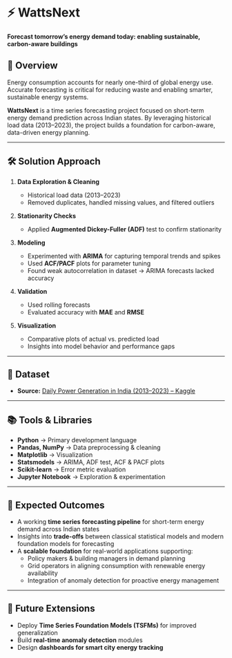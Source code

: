 # ⚡ WattsNext
**Forecast tomorrow’s energy demand today: enabling sustainable, carbon-aware buildings**  

## 📖 Overview  
Energy consumption accounts for nearly one-third of global energy use. Accurate forecasting is critical for reducing waste and enabling smarter, sustainable energy systems.  

**WattsNext** is a time series forecasting project focused on short-term energy demand prediction across Indian states. By leveraging historical load data (2013–2023), the project builds a foundation for carbon-aware, data-driven energy planning.  

---

## 🛠️ Solution Approach  

1. **Data Exploration & Cleaning**  
   - Historical load data (2013–2023)  
   - Removed duplicates, handled missing values, and filtered outliers  

2. **Stationarity Checks**  
   - Applied **Augmented Dickey-Fuller (ADF)** test to confirm stationarity  

3. **Modeling**  
   - Experimented with **ARIMA** for capturing temporal trends and spikes  
   - Used **ACF/PACF** plots for parameter tuning  
   - Found weak autocorrelation in dataset → ARIMA forecasts lacked accuracy  

4. **Validation**  
   - Used rolling forecasts  
   - Evaluated accuracy with **MAE** and **RMSE**  

5. **Visualization**  
   - Comparative plots of actual vs. predicted load  
   - Insights into model behavior and performance gaps  

---

## 📂 Dataset  
- **Source:** [Daily Power Generation in India (2013–2023) – Kaggle](https://www.kaggle.com/datasets/krishnadaskv/daily-power-generation-in-india-2013-2023)  

---

## 📚 Tools & Libraries  
- **Python** → Primary development language  
- **Pandas, NumPy** → Data preprocessing & cleaning  
- **Matplotlib** → Visualization  
- **Statsmodels** → ARIMA, ADF test, ACF & PACF plots  
- **Scikit-learn** → Error metric evaluation  
- **Jupyter Notebook** → Exploration & experimentation  

---

## 🎯 Expected Outcomes  
- A working **time series forecasting pipeline** for short-term energy demand across Indian states  
- Insights into **trade-offs** between classical statistical models and modern foundation models for forecasting  
- A **scalable foundation** for real-world applications supporting:  
  - Policy makers & building managers in demand planning  
  - Grid operators in aligning consumption with renewable energy availability  
  - Integration of anomaly detection for proactive energy management  

---

## 🚀 Future Extensions  
- Deploy **Time Series Foundation Models (TSFMs)** for improved generalization  
- Build **real-time anomaly detection** modules  
- Design **dashboards for smart city energy tracking**  
